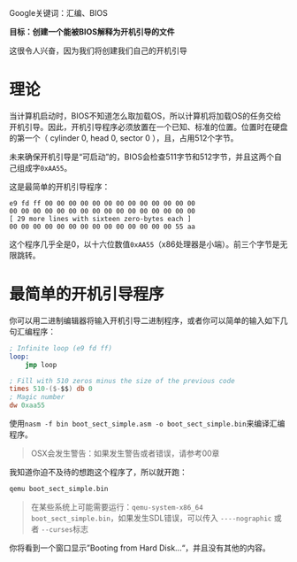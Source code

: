 Google关键词：汇编、BIOS

**目标：创建一个能被BIOS解释为开机引导的文件**

这很令人兴奋，因为我们将创建我们自己的开机引导

# 理论
当计算机启动时，BIOS不知道怎么取加载OS，所以计算机将加载OS的任务交给开机引导。因此，开机引导程序必须放置在一个已知、标准的位置。位置时在硬盘的第一个（ cylinder 0, head 0, sector 0 ），且，占用512个字节。

未来确保开机引导是“可启动”的，BIOS会检查511字节和512字节，并且这两个自己组成字``0xAA55``。

这是最简单的开机引导程序：
```
e9 fd ff 00 00 00 00 00 00 00 00 00 00 00 00 00
00 00 00 00 00 00 00 00 00 00 00 00 00 00 00 00
[ 29 more lines with sixteen zero-bytes each ]
00 00 00 00 00 00 00 00 00 00 00 00 00 00 55 aa
```

这个程序几乎全是0，以十六位数值``0xAA55``（x86处理器是小端）。前三个字节是无限跳转。

# 最简单的开机引导程序
你可以用二进制编辑器将输入开机引导二进制程序，或者你可以简单的输入如下几句汇编程序：

```nasm
; Infinite loop (e9 fd ff)
loop:
    jmp loop 

; Fill with 510 zeros minus the size of the previous code
times 510-($-$$) db 0
; Magic number
dw 0xaa55 
```

使用``nasm -f bin boot_sect_simple.asm -o boot_sect_simple.bin``来编译汇编程序。

> OSX会发生警告：如果发生警告或者错误，请参考00章

我知道你迫不及待的想跑这个程序了，所以就开跑：

```zsh
qemu boot_sect_simple.bin
```

> 在某些系统上可能需要运行：``qemu-system-x86_64 boot_sect_simple.bin``，如果发生SDL错误，可以传入 ``----nographic`` 或者 ``--curses``标志

你将看到一个窗口显示”Booting from Hard Disk...“，并且没有其他的内容。


